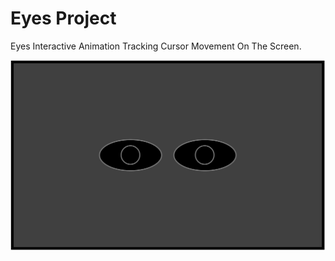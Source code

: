 # Eyes Project
Eyes Interactive Animation Tracking Cursor Movement On The Screen.

![Eyes Project](Images/Eyes-Image.png "Eyes Project")
<!-- <img src="Images/Eyes-Image.png" alt="Eyes Project" width="1000" height="600"> -->

